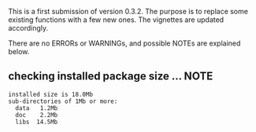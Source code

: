 This is a first submission of version 0.3.2. The purpose is to replace some existing functions with a few new ones. The vignettes are updated accordingly.

There are no ERRORs or WARNINGs, and possible NOTEs are explained below.

## checking installed package size ... NOTE
    installed size is 18.0Mb
    sub-directories of 1Mb or more:
      data   1.2Mb
      doc    2.2Mb
      libs  14.5Mb
